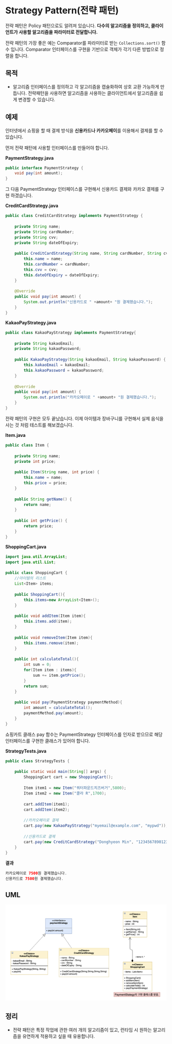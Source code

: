 # Strategy Pattern(전략 패턴)

전략 패턴은 Policy 패턴으로도 알려져 있습니다. **다수의 알고리즘을 정의하고, 클라이언트가 사용할 알고리즘을 파라미터로 전달합니다.** 

전략 패턴의 가장 좋은 예는 Comparator를 파라미터로 받는 `Collections.sort()` 함수 입니다. Comparator 인터페이스를 구현을 기반으로 객체가 각기 다른 방법으로 정렬을 합니다.

## 목적

- 알고리즘 인터페이스를 정의하고 각 알고리즘을 캡슐화하여 상호 교환 가능하게 만듭니다. 전략패턴을 사용하면 알고리즘을 사용하는 클라이언트에서 알고리즘을 쉽게 변경할 수 있습니다.

## 예제

인터넷에서 쇼핑을 할 때 결제 방식을 **신용카드나 카카오페이**를 이용해서 결제를 할 수 있습니다.

먼저 전략 패턴에 사용할 인터페이스를 만들어야 합니다.

**PaymentStrategy.java**

```java
public interface PaymentStrategy {
    void pay(int amount);
}
```

그 다음 PaymentStrategy 인터페이스를 구현해서 신용카드 결제와 카카오 결제를 구현 하겠습니다.

**CreditCardStrategy.java**

```java
public class CreditCardStrategy implements PaymentStrategy {

    private String name;
    private String cardNumber;
    private String cvv;
    private String dateOfExpiry;

    public CreditCardStrategy(String name, String cardNumber, String cvv, String dateOfExpiry) {
        this.name = name;
        this.cardNumber = cardNumber;
        this.cvv = cvv;
        this.dateOfExpiry = dateOfExpiry;
    }

    @Override
    public void pay(int amount) {
        System.out.println("신용카드로 " +amount+ "원 결제했습니다.");
    }
}
```



**KakaoPayStrategy.java**

```java
public class KakaoPayStrategy implements PaymentStrategy{

    private String kakaoEmail;
    private String kakaoPassword;

    public KakaoPayStrategy(String kakaoEmail, String kakaoPassword) {
        this.kakaoEmail = kakaoEmail;
        this.kakaoPassword = kakaoPassword;
    }

    @Override
    public void pay(int amount) {
        System.out.println("카카오페이로 " +amount+ "원 결제했습니다.");
    }
}
```

전략 패턴의 구현은 모두 끝났습니다. 이제 아이템과 장바구니를 구현해서 실제 음식을 사는 것 처럼 테스트를 해보겠습니다.

**Item.java**

```java
public class Item {

    private String name;
    private int price;

    public Item(String name, int price) {
        this.name = name;
        this.price = price;
    }

    public String getName() {
        return name;
    }

    public int getPrice() {
        return price;
    }
}
```

**ShoppingCart.java**

```java
import java.util.ArrayList;
import java.util.List;

public class ShoppingCart {
    //아이템의 리스트
    List<Item> items;

    public ShoppingCart(){
        this.items=new ArrayList<Item>();
    }

    public void addItem(Item item){
        this.items.add(item);
    }

    public void removeItem(Item item){
        this.items.remove(item);
    }

    public int calculateTotal(){
        int sum = 0;
        for(Item item : items){
            sum += item.getPrice();
        }
        return sum;
    }

    public void pay(PaymentStrategy paymentMethod){
        int amount = calculateTotal();
        paymentMethod.pay(amount);
    }
}
```

쇼핑카트 클래스 pay 함수는 PaymentStrategy 인터페이스를 인자로 받으므로 해당 인터페이스를 구현한 클래스가 있어야 합니다.

**StrategyTests.java**

```java
public class StrategyTests {

    public static void main(String[] args) {
        ShoppingCart cart = new ShoppingCart();

        Item item1 = new Item("쿼터파운드치즈버거",5800);
        Item item2 = new Item("콜라 R",1700);

        cart.addItem(item1);
        cart.addItem(item2);

        //카카오페이로 결제
        cart.pay(new KakaoPayStrategy("myemail@example.com", "mypwd"));

        //신용카드로 결제
        cart.pay(new CreditCardStrategy("Donghyeon Min", "1234567890123456", "786", "12/15"));
    }
}
```

**결과**

```java
카카오페이로 7500원 결제했습니다.
신용카드로 7500원 결제했습니다.
```



## UML

![](https://github.com/DaeAkin/java-design-pattern/blob/master/docs/StrategyParrternUML.png?raw=true)



## 정리

- 전략 패턴은 특정 작업에 관한 여러 개의 알고리즘이 있고, 런타임 시 원하는 알고리즘을 유연하게 적용하고 싶을 때 유용합니다.